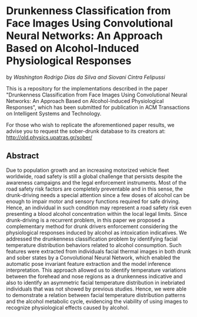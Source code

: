 # Drunkenness Classification from Face Images Using Convolutional Neural Networks: An Approach Based on Alcohol-Induced Physiological Responses
by *Washington Rodrigo Dias da Silva and Siovani Cintra Felipussi*

This is a repository for the implementations described in the paper "Drunkenness Classification from Face Images Using Convolutional Neural Networks: An Approach Based on Alcohol-Induced Physiological Responses", which has been submitted for publication in ACM Transactions on Intelligent Systems and Technology.

For those who wish to replicate the aforementioned paper results, we advise you to request the sober-drunk database to its creators at: http://old.physics.upatras.gr/sober/

## Abstract

Due to population growth and an increasing motorized vehicle fleet worldwide, road safety is still a global challenge that persists despite the awareness campaigns and the legal enforcement instruments. Most of the road safety risk factors are completely preventable and in this sense, the drunk-driving needs a special attention since a few doses of alcohol can be enough to impair motor and sensory functions required for safe driving. Hence, an individual in such condition may represent a road safety risk even presenting a blood alcohol concentration within the local legal limits. Since drunk-driving is a recurrent problem, in this paper we proposed a complementary method for drunk drivers enforcement considering the physiological responses induced by alcohol as intoxication indicatives. We addressed the drunkenness classification problem by identifying facial temperature distribution behaviors related to alcohol consumption. Such features were extracted from individuals facial thermal images in both drunk and sober states by a Convolutional Neural Network, which enabled the automatic pose invariant feature extraction and the model inference interpretation. This approach allowed us to identify temperature variations between the forehead and nose regions as a drunkenness indicative and also to identify an asymmetric facial temperature distribution in inebriated individuals that was not showed by previous studies. Hence, we were able to demonstrate a relation between facial temperature distribution patterns and the alcohol metabolic cycle, evidencing the viability of using images to recognize physiological effects caused by alcohol.

